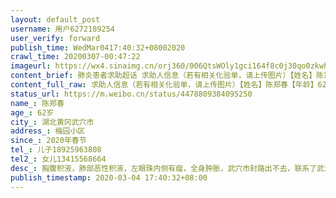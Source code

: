 ```yaml
---
layout: default_post
username: 用户6272189254
user_verify: forward
publish_time: WedMar0417:40:32+08002020
crawl_time: 20200307-00:47:22
imageurl: https://wx4.sinaimg.cn/orj360/006QtsWOly1gci164f8c0j30qo0zkwh1.jpg
content_brief: 肺炎患者求助超话 求助人信息（若有相关化验单，请上传图片）【姓名】陈郑春【年龄】62岁【所在城市】湖北黄冈武穴市【所在小区、社区】梅园小区【患病时间】2020年春节【联系方式】儿子●●●【其他紧急联系人】女儿●●●【病情描述】胸腹积液，肺部恶性积液，左眼珠内侧有瘤 ...全文
content_full_raw: 求助人信息（若有相关化验单，请上传图片）【姓名】陈郑春【年龄】62岁【所在城市】湖北黄冈武穴市【所在小区、社区】梅园小区【患病时间】2020年春节【联系方式】儿子●●●【其他紧急联系人】女儿●●●【病情描述】胸腹积液，肺部恶性积液，左眼珠内侧有瘤，全身肿胀，武穴市封路出不去，联系了武汉协和医院床位和设备不够用，不接收患者，恳求相关医院和医生看到，尽快联系我们，救命#非肺炎患者求助#佛山
status_url: https://m.weibo.cn/status/4478809384095250
name_: 陈郑春
age_: 62岁
city_: 湖北黄冈武穴市
address_: 梅园小区
since_: 2020年春节
tel_: 儿子18925963808
tel2_: 女儿13415568664
desc_: 胸腹积液，肺部恶性积液，左眼珠内侧有瘤，全身肿胀，武穴市封路出不去，联系了武汉协和医院床位和设备不够用，不接收患者，恳求相关医院和医生看到，尽快联系我们，救命#非肺炎患者求助#佛山
publish_timestamp: 2020-03-04 17:40:32+08:00
---
```

